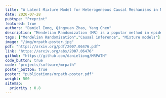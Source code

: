 ```yaml
---
title: "A Latent Mixture Model for Heterogeneous Causal Mechanisms in Mendelian Randomization"
date: 2020-07-28
pubtype: "Preprint"
featured: true
authors: "Daniel Iong, Qingyuan Zhao, Yang Chen"
description: "Mendelian Randomization (MR) is a popular method in epidemiology and genetics that uses genetic variation as instrumental variables for causal inference. Existing MR methods usually assume most genetic variants are valid instrumental variables that identify a common causal effect. There is a general lack of awareness that this effect homogeneity assumption can be violated when there are multiple causal pathways involved, even if all the instrumental variables are valid. In this article, we introduce a latent mixture model MR-PATH that groups instruments that yield similar causal effect estimates together. We develop a Monte-Carlo EM algorithm to fit this mixture model, derive approximate confidence intervals for uncertainty quantification, and adopt a modified Bayesian Information Criterion (BIC) for model selection. We verify the efficacy of the Monte-Carlo EM algorithm, confidence intervals, and model selection criterion using numerical simulations. We identify potential mechanistic heterogeneity when applying our method to estimate the effect of high-density lipoprotein cholesterol on coronary heart disease and the effect of adiposity on type II diabetes."
tags: ["Mendelian Randomization","Causal inference", "Mixture models"]
image: "/img/mrpath-poster.jpg"
pdf: "https://arxiv.org/pdf/2007.06476.pdf"
link: "https://arxiv.org/abs/2007.06476"
github: "https://github.com/danieliong/MRPATH"
code_button: true
code: "projects/software/mrpath"
poster_button: true
poster: "publications/mrpath-poster.pdf"
weight: 500
sitemap:
  priority : 0.8
---
```

